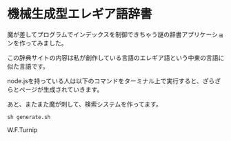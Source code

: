 # 機械生成型エレギア語辞書

魔が差してプログラムでインデックスを制御できちゃう謎の辞書アプリケーションを作ってみました。

この辞典サイトの内容は私が創作している言語のエレギア語という中東の言語に似た言語です。

node.jsを持っている人は以下のコマンドをターミナル上で実行すると、ざらざらとページが生成されていきます。

あと、またまた魔が刺して、検索システムを作ってます。

```shell
sh generate.sh
```

W.F.Turnip
